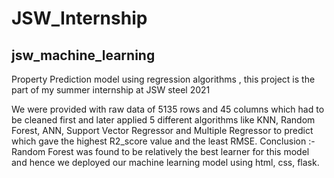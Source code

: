 # JSW_Internship
## jsw_machine_learning
Property Prediction model using regression algorithms , this project is the part of my summer internship at JSW steel 2021

We were provided with raw data of 5135 rows and 45 columns which had to be cleaned first and later applied 5 different algorithms like KNN, Random Forest, ANN, Support Vector Regressor and Multiple Regressor to predict which gave the highest R2_score value and the least RMSE.
Conclusion :- Random Forest was found to be relatively the best learner for this model and hence we deployed our machine learning model using html, css, flask.

